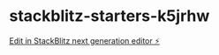 # stackblitz-starters-k5jrhw

[Edit in StackBlitz next generation editor ⚡️](https://stackblitz.com/~/github.com/isti-lab/stackblitz-starters-k5jrhw)